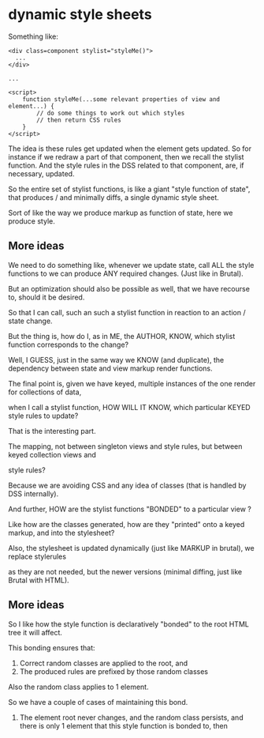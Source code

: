 # dynamic style sheets


Something like:

```
<div class=component stylist="styleMe()">
  ...
</div>

...

<script>
    function styleMe(...some relevant properties of view and element...) {
        // do some things to work out which styles
        // then return CSS rules
    }
</script>
```

The idea is these rules get updated when the element gets updated.
So for instance if we redraw a part of that component, then we recall the stylist function.
And the style rules in the DSS related to that component, are, if necessary, updated.

So the entire set of stylist functions, is like a giant 
"style function of state", that produces / and minimally diffs, 
a single dynamic style sheet.


Sort of like the way we produce markup as function of state, here we produce style.

## More ideas

We need to do something like, whenever we update state, call ALL the style functions to we can produce
ANY required changes. (Just like in Brutal).

But an optimization should also be possible as well, that we have recourse to, should it be desired.

So that I can call, such an such a stylist function in reaction to an action / state change.

But the thing is, how do I, as in ME, the AUTHOR, KNOW, which stylist function corresponds to the change?

Well, I GUESS, just in the same way we KNOW (and duplicate), the dependency between state and view markup render functions.

The final point is, given we have keyed, multiple instances of the one render for collections of data,

when I call a stylist function, HOW WILL IT KNOW, which particular KEYED style rules to update?

That is the interesting part.

The mapping, not between singleton views and style rules, but between keyed collection views and 

style rules?

Because we are avoiding CSS and any idea of classes (that is handled by DSS internally). 

And further, HOW are the stylist functions "BONDED" to a particular view ? 

Like how are the classes generated, how are they "printed" onto a keyed markup, and into the stylesheet?

Also, the stylesheet is updated dynamically (just like MARKUP in brutal), we replace stylerules

as they are not needed, but the newer versions (minimal diffing, just like Brutal with HTML).

## More ideas

So I like how the style function is declaratively "bonded" to the root HTML tree it will affect.

This bonding ensures that:

1) Correct random classes are applied to the root, and
2) The produced rules are prefixed by those random classes

Also the random class applies to 1 element.

So we have a couple of cases of maintaining this bond.

1. The element root never changes, and the random class persists, and there is only 1 element that this style function is bonded to, then



